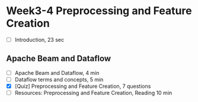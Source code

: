 # Week3-4 Preprocessing and Feature Creation

- [ ] Introduction, 23 sec

## Apache Beam and Dataflow

- [ ] Apache Beam and Dataflow, 4 min
- [ ] Dataflow terms and concepts, 5 min
- [x] [Quiz] Preprocessing and Feature Creation, 7 questions
- [ ] Resources: Preprocessing and Feature Creation, Reading 10 min